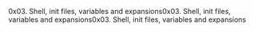 0x03. Shell, init files, variables and expansions0x03. Shell, init files, variables and expansions0x03. Shell, init files, variables and expansions
